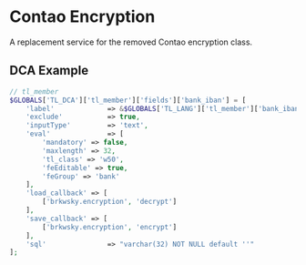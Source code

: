 # Contao Encryption

A replacement service for the removed Contao encryption class.

## DCA Example
```php
// tl_member
$GLOBALS['TL_DCA']['tl_member']['fields']['bank_iban'] = [
    'label'             => &$GLOBALS['TL_LANG']['tl_member']['bank_iban'],
    'exclude'           => true,
    'inputType'         => 'text',
    'eval'              => [
        'mandatory' => false,
        'maxlength' => 32,
        'tl_class' => 'w50',
        'feEditable' => true,
        'feGroup' => 'bank'
    ],
    'load_callback' => [
        ['brkwsky.encryption', 'decrypt']
    ],
    'save_callback' => [
        ['brkwsky.encryption', 'encrypt']
    ],
    'sql'               => "varchar(32) NOT NULL default ''"
];
```
